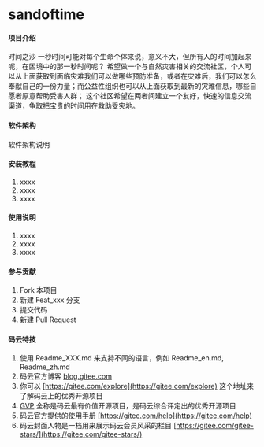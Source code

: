 # sandoftime

#### 项目介绍
时间之沙
一秒时间可能对每个生命个体来说，意义不大，但所有人的时间加起来呢，在困境中的那一秒时间呢？
希望做一个与自然灾害相关的交流社区，个人可以从上面获取到面临灾难我们可以做哪些预防准备，或者在灾难后，我们可以怎么奉献自己的一份力量；而公益性组织也可以从上面获取到最新的灾难信息，哪些自愿者原意帮助受害人群；
这个社区希望在两者间建立一个友好，快速的信息交流渠道，争取把宝贵的时间用在救助受灾地。

#### 软件架构
软件架构说明


#### 安装教程

1. xxxx
2. xxxx
3. xxxx

#### 使用说明

1. xxxx
2. xxxx
3. xxxx

#### 参与贡献

1. Fork 本项目
2. 新建 Feat_xxx 分支
3. 提交代码
4. 新建 Pull Request


#### 码云特技

1. 使用 Readme\_XXX.md 来支持不同的语言，例如 Readme\_en.md, Readme\_zh.md
2. 码云官方博客 [blog.gitee.com](https://blog.gitee.com)
3. 你可以 [https://gitee.com/explore](https://gitee.com/explore) 这个地址来了解码云上的优秀开源项目
4. [GVP](https://gitee.com/gvp) 全称是码云最有价值开源项目，是码云综合评定出的优秀开源项目
5. 码云官方提供的使用手册 [https://gitee.com/help](https://gitee.com/help)
6. 码云封面人物是一档用来展示码云会员风采的栏目 [https://gitee.com/gitee-stars/](https://gitee.com/gitee-stars/)